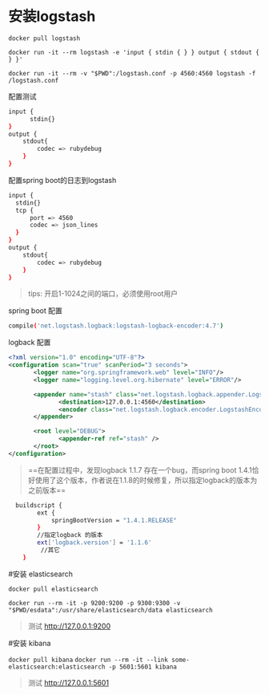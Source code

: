 # 安装logstash

`docker pull logstash`

`docker run -it --rm logstash -e 'input { stdin { } } output { stdout { } }'`

`docker run -it --rm -v "$PWD":/logstash.conf -p 4560:4560 logstash -f /logstash.conf`

配置测试

```bash
input {
      stdin{}
}
output {
    stdout{
        codec => rubydebug
    }
}
```

配置spring boot的日志到logstash

```bash
input {
  stdin{}
  tcp {
      port => 4560
      codec => json_lines
  }
}
output {
    stdout{
        codec => rubydebug
    }
}
```
>tips: 开启1-1024之间的端口，必须使用root用户

spring boot 配置

```bash
compile('net.logstash.logback:logstash-logback-encoder:4.7')

```
logback 配置

```xml
<?xml version="1.0" encoding="UTF-8"?>
<configuration scan="true" scanPeriod="3 seconds">
       <logger name="org.springframework.web" level="INFO"/>
       <logger name="logging.level.org.hibernate" level="ERROR"/>

       <appender name="stash" class="net.logstash.logback.appender.LogstashTcpSocketAppender">
              <destination>127.0.0.1:4560</destination>
              <encoder class="net.logstash.logback.encoder.LogstashEncoder" />
       </appender>

       <root level="DEBUG">
              <appender-ref ref="stash" />
       </root>
</configuration>
```

> ==在配置过程中，发现logback 1.1.7 存在一个bug，而spring boot 1.4.1恰好使用了这个版本，作者说在1.1.8的时候修复，所以指定logback的版本为之前版本==

```bash
  buildscript {
        ext {
            springBootVersion = "1.4.1.RELEASE"
        }
        //指定logback 的版本
        ext['logback.version'] = '1.1.6'
      	 //其它
    }
```

#安装 elasticsearch

`docker pull elasticsearch`

`docker run --rm -it -p 9200:9200 -p 9300:9300 -v "$PWD/esdata":/usr/share/elasticsearch/data elasticsearch`

>测试  http://127.0.0.1:9200


#安装 kibana

`docker pull kibana`
`docker run --rm -it --link some-elasticsearch:elasticsearch -p 5601:5601 kibana`

>测试  http://127.0.0.1:5601
